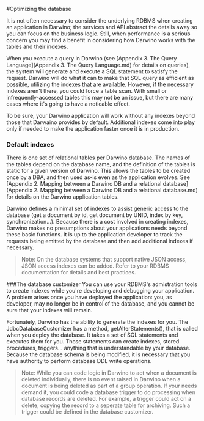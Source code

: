 #Optimizing the database

It is not often necessary to consider the underlying RDBMS when creating an application in Darwino; the services and API abstract the details away so you can focus on the business logic. Still, when performance is a serious concern you may find a benefit in considering how Darwino works with the tables and their indexes.

When you execute a query in Darwino (see [Appendix 3. The Query Language](Appendix 3. The Query Language.md) for details on queries), the system will generate and execute a SQL statement to satisfy the request. Darwino will do what it can to make that SQL query as efficient as possible, utilizing the indexes that are available. However, if the necessary indexes aren't there, you could force a table scan. With small or infrequently-accessed tables this may not be an issue, but there are many cases where it's going to have a noticable effect.

To be sure, your Darwino application will work without any indexes beyond those that Darwaino provides by default. Additional indexes come into play only if needed to make the application faster once it is in production.

###  Default indexes
There is one set of relational tables per Darwino database. The names of the tables depend on the database name, and the definition of the tables is static for a given version of Darwino. This allows the tables to be created once by a DBA, and then used as-is even as the application evolves. See [Appendix 2. Mapping between a Darwino DB and a relational database](Appendix 2. Mapping between a Darwino DB and a relational database.md) for details on the Darwino application tables.

Darwino defines a minimal set of indexes to assist generic access to the database (get a document by id, get document by UNID, index by key, synchronization...). Because there is a cost involved in creating indexes, Darwino makes no presumptions about your applications needs beyond these basic functions. It is up to the application developer to track the requests being emitted by the database and then add additional indexes if necessary.

> Note: On the database systems that support native JSON access, JSON access indexes can be added. Refer to your RDBMS documentation for details and best practices.

###The database customizer
You can use your RDBMS's admistration tools to create indexes while you're developing and debugging your application. A problem arises once you have deployed the application: you, as developer, may no longer be in control of the database, and you cannot be sure that your indexes will remain.

Fortunately, Darwino has the ability to generate the indexes for you. The JdbcDatabaseCustomizer has a method, getAlterStatements(), that is called when you deploy the database. It takes a set of SQL statements and executes them for you. Those statements can create indexes, stored procedures, triggers... anything that is understandable by your database. Because the database schema is being modified, it is necessary that you have authority to perform database DDL write operations. 

> Note: While you can code logic in Darwino to act when a document is deleted individually, there is no event raised in Darwino when a document is being deleted as part of a group operation. If your needs demand it, you could code a database trigger to do processing when database records are deleted. For example, a trigger could act on a delete, copying the record to a seperate table for archiving. Such a trigger could be defined in the database customizer.